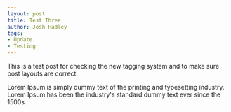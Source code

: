 ```yaml
---
layout: post
title: Test Three
author: Josh Hadley
tags:
- Update
- Testing
---
```


This is a test post for checking the new tagging system and to make sure post layouts are correct. 
<!--more-->Lorem Ipsum is simply dummy text of the printing and typesetting industry. Lorem Ipsum has been the industry's standard dummy text ever since the 1500s.